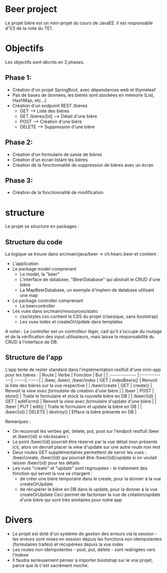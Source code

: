 # Beer project
Le projet bière est un mini-projet du cours de JavaEE. Il est responsable d'1/3 de la note du TE1.

# Objectifs
Les objectifs sont décrits en 3 phases.

## Phase 1:
* Création d'un projet SpringBoot, avec dépendances web et thymeleaf
* Pas de bases de données, les bières sont stockées en mémoire (List, HashMap, etc...)
* Création d'un endpoint REST /bieres
    * GET --> Liste des bières
    * GET /bieres/[id] --> Détail d'une bière
    * POST --> Création d'une bière
    * DELETE --> Suppression d'une bière

## Phase 2:

* Création d'un formulaire de saisie de bières
* Création d'un écran listant les bières
* Création de la fonctionnalité de suppression de bières avec un écran

## Phase 3:
* Création de la fonctionnalité de modification

# structure
Le projet se structure en packages :

## Structure du code
La logique se trouve dans src/main/java/beer -> ch.hearc.beer et contient :
* L'application
* Le package model comprenant
	* Le model, la "beer"
	* L'interface de database, "IBeerDatabase" qui abstrait le CRUD d'une bière
	* La MapBeerDatabase, un exemple d'implem de database utilisant une map
* Le package controller comprenant
	* Le beercontroller
* Les vues dans src/main/ressources/static
	* css/styles.css contient le CSS du projet (classique, sans bootstrap)
	* Les vues index et createOrUpdate dans templates

A noter : Le controller est un controlleur léger, càd qu'il s'occupe du routage et de la vérification des input utilisateurs, mais laisse la résponsabilité du CRUD à l'interface de DB.

## Structure de l'app
L'app tente de rester standard dans l'implémentation restfull d'une mini-app pour les bières :
| Route        | Verbe           | Fonction  | But |
| :------------- |:-------------| :-----| :-----|
| /beer, /beer/, /beer/index      | GET | indexBeers() | Renvoit la liste des bières sur la vue respective |
| /beer/create      | GET      |   create() | Renvoit la *view avec formulaire* de création d'une bière |
| /beer      | POST      |   store() | Traite le formulaire et stock la nouvelle bière en DB |
| /beer/{id}      | GET      |   editForm() | Renvoit la *view avec formulaire* d'update d'une bière |
| /beer      | PUT      |   edit() | Traite le formulaire et update la bière en DB |
| /beer/{id}      | DELETE      |   destroy() | Efface la bière présente en DB |

Remarques :
* On reconnait les verbes get, delete, put, post sur l'endpoit restfull /beer et /beer/{id} si nécéssaire.\
* Le point /beer/{id} pourrait être réservé par la vue détail (non présente ici), alors on devrait placer la view d'update sur une autre route non rest
* Deux routes GET supplémentaires permettent de servir les  vues : /beer/create, /beer/{id} qui pourrait être /beer/{id}/update si on voulait laisser /beer/{id} pour les détails
* Les vues "create" et "update" sont regroupées - le traitement des fonction qui servet la vue se chargent :
	* de créer une bière temporaire dans le create, pour la donner à la vue createOrUpdate
	* de récupérer la bière en DB dans le update, pour la donner à la vue createOrUpdate
	Ceci permet de factoriser la vue de création/update d'une bière qui sont très similaires pour notre app
# Divers
* Le projet est doté d'un système de gestion des erreurs via la session - les erreurs sont mises en session depuis les fonctions non idempotentes (formulaires traités) et récupérées depuis la vue index
* Les routes non idempotentes - post, put, delete - sont redirigées vers l'indexe
* Il faudra serieusement penser à importer bootstrap sur le vrai projet, parce que là c'est sacrèment moche.
